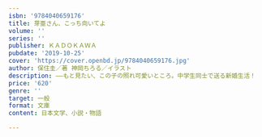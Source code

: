 ```yaml
---
isbn: '9784040659176'
title: 芽亜さん、こっち向いてよ
volume: ''
series: ''
publisher: ＫＡＤＯＫＡＷＡ
pubdate: '2019-10-25'
cover: 'https://cover.openbd.jp/9784040659176.jpg'
author: 保住圭／著 神岡ちろる／イラスト
description: ――もと見たい、この子の照れ可愛いところ。中学生同士で送る新婚生活！
price: '620'
genre: ''
target: 一般
format: 文庫
content: 日本文学、小説・物語

---
```

